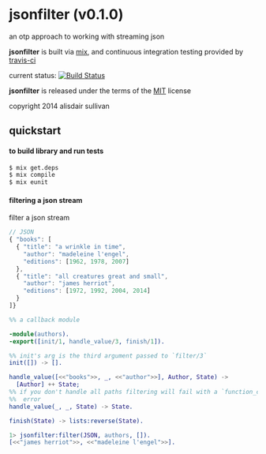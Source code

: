 jsonfilter (v0.1.0)
===================

an otp approach to working with streaming json

**jsonfilter** is built via [mix][mix], and continuous integration testing provided by [travis-ci][travis]

current status: [![Build Status](https://travis-ci.org/talentdeficit/jsonfilter.svg?branch=mix)](https://travis-ci.org/talentdeficit/jsonfilter)

**jsonfilter** is released under the terms of the [MIT][MIT] license

copyright 2014 alisdair sullivan

## quickstart ##

#### to build library and run tests  ####

```bash
$ mix get.deps
$ mix compile
$ mix eunit
```

#### filtering a json stream ####

filter a json stream

```javascript
// JSON
{ "books": [
  { "title": "a wrinkle in time",
    "author": "madeleine l'engel",
    "editions": [1962, 1978, 2007]
  },
  { "title": "all creatures great and small",
    "author": "james herriot",
    "editions": [1972, 1992, 2004, 2014]
  }
]}
```

```erlang
%% a callback module

-module(authors).
-export([init/1, handle_value/3, finish/1]).

%% init's arg is the third argument passed to `filter/3`
init([]) -> [].

handle_value([<<"books">>, _, <<"author">>], Author, State) ->
  [Author] ++ State;
%% if you don't handle all paths filtering will fail with a `function_clause`
%%  error
handle_value(_, _, State) -> State.

finish(State) -> lists:reverse(State).
```

```erlang
1> jsonfilter:filter(JSON, authors, []).
[<<"james herriot">>, <<"madeleine l'engel">>].
```


[mix]: https://hex.pm
[travis]: https://travis-ci.org
[MIT]: http://www.opensource.org/licenses/mit-license.html